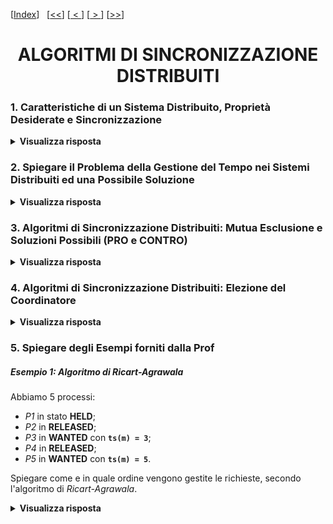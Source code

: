 [[Index](https://github.com/mikyll/Sistemi-Operativi-M/tree/main/flashcard)]&nbsp;&nbsp;
[[<<](https://github.com/mikyll/Sistemi-Operativi-M/blob/main/flashcard/01%20-%20Virtualizzazione.md)]
[[&nbsp;<&nbsp;](https://github.com/mikyll/Sistemi-Operativi-M/blob/main/flashcard/08%20-%20Comunicazione%20con%20Sincronizzazione%20Estesa.md)]
[[&nbsp;>&nbsp;](https://github.com/mikyll/Sistemi-Operativi-M/blob/main/flashcard/11%20-%20HPC.md)]
[[>>](https://github.com/mikyll/Sistemi-Operativi-M/blob/main/flashcard/11%20-%20HPC.md)]

<h1 align="center">ALGORITMI DI SINCRONIZZAZIONE DISTRIBUITI</h1>

### 1. Caratteristiche di un Sistema Distribuito, Proprietà Desiderate e Sincronizzazione

<details>
  <summary><b>Visualizza risposta</b></summary>
  
  In un sistema distribuito i processi eseguono su nodi fisicamente separati, collegati tra loro da una rete di interconnessione, ed il modello a scambio di messaggi è la sua naturale astrazione.<br/>
  Caratteristiche: concorrenza/parallelismo delle attività dei nodi; assenza di risorse condivise tra nodi; assenza di un clock globale; possibilità di malfunzionamenti indipendenti dei nodi (crash, attacchi, ...), o della rete di comunicazione (latenza, packet loss).
  
  **Proprietà Desiderate**:
  - **scalabilità**, nell'applicazione distribuita le prestazioni dovrebbero crescere al crescere del numero di nodi utilizzati;
  - **tolleranza ai guasti**, l'applicazione dev'essere in grado di funzionare anche in presenza di guasti (crash dei nodi, problemi di rete, ...).
  
  **Speedup**: indicatore per misurare le *prestazioni* di un sistema parallelo/distribuito. Lo speedup per N nodi è dato dal rapporto tra il tempo di esecuzione dell'applicazione ottenuto con un solo nodo e quello ottenuti con N nodi, ovvero: ```speedup(N) = tempo(1) / tempo(N)```. Il caso ideale (sistema scalabile al 100%) è ```speedup(N) = N```.
  
  **Tolleranza ai Guasti**: un sistema distribuito si dice tollerante ai guasti se riesce ad *erogare i propri servizi anche in presenza di guasti* (temporanei, intermittenti o persistenti) in uno o più nodi. Un sistema tollerante ai guasti deve nascondere i problemi agli altri processi, ad esempio tramite ridondanza.
  
  **Algoritmi di Sincronizzazione**: come nel modello a memoria comune, anche nel modello a scambio di messaggi è importante poter disporre di algoritmi di sincronizzazione tra i processi concorrenti, che permettano di <ins>coordinare opportunamente i vari processi</ins>:
  - *timing*, sincronizzazione dei clock e tempo logico;
  - *mutua esclusione* distribuita;
  - *elezione di coordinatori* di gruppi di processi.
  
  In ogni caso, è sempre desiderabile che tali algoritmi godano di scalabilità e tolleranza ai guasti (e vengono valutati anche in base a tali parametri).
</details>

### 2. Spiegare il Problema della Gestione del Tempo nei Sistemi Distribuiti ed una Possibile Soluzione

<details>
  <summary><b>Visualizza risposta</b></summary>
  
In un sistema distribuito gli orologi di ogni nodo <ins>non sempre sono sincronizzati</ins>, dunque è possibile che l'ordine nel quale due eventi vengono registrati sia diverso da quello in cui sono effettivamente accaduti, e questo può generare problemi.<br/>
  Per questo motivo, gli orologi utilizzati in applicazioni distribuite si dividono in **fisici**, che forniscono l'ora esatta, e **logici**, che permettono di associare un <ins>timestamp</ins> coerente con l'ordine in cui gli eventi si sono effettivamente verificati.
  
  **Orologi Logici**: per implementare gli orologi logici, si definisce una relazione *happened-before* "→", tale che:
  1. *A* e *B* sono eventi in uno stesso processo ed *A* si verifica prima di *B*, allora *A* → *B*;
  2. *A* è l'evento di invio di un messaggio e *B* è l'evento di ricezione dello stesso, allora *A* → *B*;
  3. vale la proprietà transitiva, ovvero se *A* → *B*, e *B* → *C*, allora *A* → *C*.
  
  Assumiamo quindi che ad ogni evento *e* venga associato un timestamp *C(e)* e che tutti i processi concordino su questo, per cui vale la proprietà **[*]**: ```A → B ⟺ C(A) < C(B)```. Dunque, se all'interno di un processo *A* precede *B*, avremo che *C(A)* < *C(B)*; se *A* è l'evento di invio e *B* l'evento di ricezione dello stesso messaggio, allora *C(A)* < *C(B)*.
  
##### Algoritmo di Lamport
L'algoritmo di *Lamport* fornisce una soluzione al problema della sincronizzazione dei processi in un contesto distribuito, basata sull'utilizzo di orologi logici, implementati tramite timestamp. In particolare, per garantire il rispetto della proprietà [*], l'algoritmo afferma che:
  1. ogni processo *Pi* gestisce localmente un <int>contatore</int> *Ci* del tempo logico;
  2. ogni evento del processo fa incrementare il contatore di 1 (*Ci*++);
  3. ogni volta che il processo Pi invia un messaggio *m*, il contatore viene incrementato (*Ci*++) e successivamente al messaggio viene assegnato il timestamp *ts*(*m*)=*Ci*;
  4. quando un processo *Pj* riceve un messaggio *m*, assegna al proprio contatore *Cj* un valore dato dal massimo tra *Cj* e *ts*(*m*), ovvero ```Cj = max{Cj, ts(m)}```, e successivamente lo incrementa di 1 (*Cj*++).
</details>

### 3. Algoritmi di Sincronizzazione Distribuiti: Mutua Esclusione e Soluzioni Possibili (PRO e CONTRO)

<details>
  <summary><b>Visualizza risposta</b></summary>
  
  Nei sistemi distribuiti è spesso necessario garantire che due processi non possano eseguire contemporaneamente alcune attività, ad esempio quelle che prevedono accesso a risorse condivise. Questo problema può essere risolto in maniera:
  - *centralizzata*, delegando la gestione ad un processo <ins>coordinatore</ins> al quale tutti gli altri processi si rivolgono per l'utilizzo della risorsa;
  - *decentralizzata*, sincronizzando i prrocessi mediante algoritmi la cui logica è distribuita tra i processi stessi (questo è generalmente un approccio più scalabile, in quanto avere un coordinatore singolo costituisce un collo di bottiglia).
  
  Le soluzioni al problema della mutua esclusione distribuita si dividono inoltre in:
  - *permission-based* (centralizzati o decentralizzati), nelle quali ogni processo che vuole eseguire la sezione critica (operazione mutuamente esclusiva) "<ins>richiede il permesso</ins>" di eseguire ad uno o più altri processi;
  - *token-based* (sempre decentralizzati), in cui i processi si passano un <ins>token</ins> che concede l'autorizzazione ad eseguire la propria sezione critica.
  
  ##### Soluzione Centralizzata
  La soluzione *centralizzata* prevede la presenza di un processo coordinatore che espone due primitive di <ins>richiesta</ins> e <ins>rilascio</ins> della risorsa. Ogni processo che vuole eseguire la propria sezione critica si rivolge al coordinatore per ottenere il *permesso*. Il coordinatore gestisce una richiesta alla volta, utilizzando una <ins>coda FIFO</ins>: se un processo richiede una risorsa che è attualmente utilizzata da un altro processo, viene messo in attesa in una coda, e risvegliato dal coordinatore stesso, quando la risorsa si libera di nuovo (ed è il suo turno nella coda).
  - **Vantaggi**: è un <ins>algoritmo equo</ins> (è privo di *starvation*), ed è implementabile utilizzando <ins>solo 3 messaggi</ins> (richiesta, autorizzazione, rilascio) per ciascuna sezione critica.
  - **Svantaggi**: è <ins>poco scalabile</ins>, in quanto al crescere del numero dei nodi il *coordinatore* può diventare un *collo di bottiglia*; è <ins>poco tollerante ai guasti</ins> e prevede un *Single Point of Failure*, in quanto se si guasta il coordinatore, l'intero sistema si blocca, e inolte, se un processo non ottiene una risposta, non può distinguere il motivo (autorizzazione non concessa o guasto).
  
  ##### Algoritmo di Ricart-Agrawala
  L'algoritmo di *Ricart-Agrawala* è una soluzione *decentralizzata permission-based* che richiede, come requisito per il suo funzionamento, la presenza di un <ins>orologio logico sincronizzato (timestamp)</ins>. Ad ogni processo sono associati 2 thread concorrenti: **main**, che esegue la sezione critica, e **receiver** che riceve le autorizzazioni.
  
  **Main**: quando un main vuole entrare nella sezione critica:
  1. manda una ```RICHIESTA``` d'autorizzazione (con il proprio PID e timestamp) a tutti gli altri nodi;
  2. attende le autorizzazioni (```OK```) di tutti gli altri nodi;
  3. esegue la sezione critica;
  4. invia un ```OK``` a tutte le richieste in attesa.
  
**Receiver**: quando un receiver riceve una richiesta, esso può trovarsi in 3 possibili stati:
1. **RELEASED**, se il processo non è interessato ad eseguire la sezione critica (ed il proprio main non ha inviato richieste), dunque <ins>risponde ```OK```</ins>;
2. **WANTED**, se il processo vuole entrare nella sezione critica (dunque il proprio main è in attesa dell'autorizzazione ```OK```), allora <inst>confronta il timestamp</ins> della richiesta ricevuta *Tr* con quello della richiesta inviata *Ts*:
	- se *Tr* < *Ts*, <ins>risponde con ```OK```</ins>;
	- altrimenti (*Tr* ≥ *Ts*), non risponde e <ins>mette la richiesta ricevuta in coda</ins>;
3. **HELD**, se sta eseguendo la sezione critica, nel qual caso <ins>la richiesta viene messa in coda</ins>.

- **Vantaggi**: è <ins>molto scalabile</ins>.
- **Svantaggi**: ha un <ins>maggiore costo di comunicazione</ins> per singolo partecipante, in quanto sono necessari 2\*(N-1) messaggi per ciascuna sezione critica (il processo in stato *WANTED* invia ```RICHIESTA``` e riceve ```OK``` da parte di tutti gli altri nodi); presenta <ins>poca tolleranza ai guasti</ins> in quanto presenta *N Points of Failure*, in quanto se un nodo va in crash, questo non risponderà più alle richieste, facendo rimanere i processi in attesa.

**Soluzione al Problema dei Guasti**: si può modificare il protocollo, prevedendo un messaggio dopo l'invio della risposta:
- ```OK```, in caso di autorizzazione;
- ```ATTESA```, in caso il processo opposto si trovi in stato di *HELD*.

In questo modo, basterà impostare un <ins>timeout</ins> nel richiedente per rilevare la presenza di guasti nel destinatario.
  
  ##### Algoritmo Token-Ring
  L'algoritmo *Token-Ring* è una soluzione *decentralizzata token-based* che prevede che i processi siano collegati tra di loro secondo una <ins>topologia ad anello orientato</ins>, in cui ciascun processo conosce i suoi vicini, e si scambiano un messaggio (token) nel verso relativo all'ordine dei processi. Il token rappresenta il permesso unico di eseguire sezioni critiche.<br/>
  Quando un processo riceve il token:
  1. se si trova in stato **WANTED**, allora <ins>trattiene il token</ins> ed esegue la propria sezione critica, dopodiché (una volta terminata l'operazione) passa il token al processo successivo;
  2. se si trova in stato **RELEASED**, <ins>passa direttamente il token</ins> al processo successivo nell'anello.
  
  - **Vantaggi**: è <ins>molto scalabile</ins>;
  - **Svantaggi**: ha un <ins>costo di comunicazione variabile</ins> (il numero di messaggi per ogni sezione critica dipende dal numero dei nodi presenti, dunque è *potenzialmente infinito*); come per Ricart-Agrawala, <ins>non è tollerante ai guasti</ins> e presenta *N Points of Failure* e vi è la possibilità di perdere il token se il nodo che lo detiene va in crash.
  
  **Soluzione al Problema dei Guasti**: come per Ricart-Agrawala, si può modificare il protocollo per prevedere che ad ogni invio del token, venga restituita una <ins>risposta</ins> e, in caso questa non arrivi entro un <ins>timeout</ins>, il nodo viene considerato guasto, escluso dall'anello e si passa il token al successivo.
</details>

### 4. Algoritmi di Sincronizzazione Distribuiti: Elezione del Coordinatore

<details>
  <summary><b>Visualizza risposta</b></summary>
  
In alcuni algoritmi è previsto che un processo **coordinatore** rivesta un ruolo speciale nella sincronizzazione tra i vari nodi. La designazione del coordinatore può essere *statica*, se viene scelto prima dell'esecuzione, o *dinamica*, mediante un <ins>algoritmo di elezione</ins> a tempo di esecuzione. Quest'ultima permette, di cambiare coordinatore a runtime se quello attuale smette di rispondere (ad esempio a causa di un guasto).<br/>
**Assunzioni di base**: ogni processo è identificato da un ID univoco; ogni processo conosce gli ID di tutti gli altri (ma non il loro stato).
**Obbiettivo**: viene designato vincitore (nuovo coordinatore) il processo attivo con l'ID più alto.

##### Algoritmo Bully
L'algoritmo di elezione *Bully* prevede che quando un processo *Pk* (k = 1, ..., N) rileva che il coordinatore non è più attivo, organizzi un'elezione:
1. *Pk* invia un messaggio ```ELEZIONE``` a tutti i processi con ID più alto del suo;
2. se nessun processo risponde, *Pk* vince l'elezione e diventa il nuovo coordinatore, dunque comunica a tutti gli altri il nuovo ruolo inviando un messaggio ```COORDINATORE```;
3. se un processo *Pj* (j > k) risponde, *Pj* prende il controllo dell'elezione, e *Pk* rinuncia, smettendo di rispondere ai successivi messaggi ```ELEZIONE```. 

Ogni processo attivo risponde ad ogni messaggio ```ELEZIONE``` ricevuto.
  
##### Algoritmo ad Anello
L'algoritmo di elezione ad *Anello* prevede che i processi siano collegati tramite una topologia logica ad anello orientato, in cui i processi sono posizionati in ordine in base al loro ID, che rappresenta anche la loro priorità. Quando un processo *Pk* rileva che il coordinatore non è più attivo (non risponde), organizza un'elezione:
1. *Pk* invia un messaggio ```ELEZIONE``` contenente il suo ID al successore, bypassandolo in caso sia in crash (si presuppone che un processo abbia gli strumenti per farlo);
2. quando un processo *Pi* riceve un messaggio ```ELEZIONE```:
	- se il messaggio non contiene il suo ID (di *Pj*), aggiunge il suo ID al messaggio e lo spedisce al successivo;
	- se il messaggio contiene il suo ID, significa che è stato compiuto un <ins>giro completo dell'anello</ins>, dunque *Pj* designa come coordinatore il processo avente l'ID più alto nel messaggio, e invia al successivo un messaggio ```COORDINATORE```, contenente l'ID del processo designato come nuovo coordinatore;
3. quando un processo riceve un messaggio ```COORDINATORE```, notifica il risultato dell'elezione al successivo, che farà lo stesso con quello dopo, e così via.
</details>

### 5. Spiegare degli Esempi forniti dalla Prof

##### Esempio 1: Algoritmo di Ricart-Agrawala
  Abbiamo 5 processi:
  - *P1* in stato **HELD**;
  - *P2* in **RELEASED**;
  - *P3* in **WANTED** con **```ts(m) = 3```**;
  - *P4* in **RELEASED**;
  - *P5* in **WANTED** con **```ts(m) = 5```**.
  
  Spiegare come e in quale ordine vengono gestite le richieste, secondo l'algoritmo di *Ricart-Agrawala*.

<details>
  <summary><b>Visualizza risposta</b></summary>
  
<table>
	<tr>
		<td width="5%" align="center"><b>Stato</b></td>
		<td width="19%" align="center"><b><i>P1</i></b></td>
		<td width="19%" align="center"><b><i>P2</i></b></td>
		<td width="19%" align="center"><b><i>P3</i></b></td>
		<td width="19%" align="center"><b><i>P4</i></b></td>
		<td width="19%" align="center"><b><i>P5</i></b></td>
	</tr>
	<tr>
		<td align="center">(1)</td>
		<td align="center"><b>HELD</b><br/>sta eseguendo la propria sezione critica</td>
		<td align="center"><b>RELEASED</b></td>
		<td align="center"><b>WANTED</b><br/>
			<ins>invia</ins> <code>RICHIESTA</code> con <b><code>ts(m) = 3</code></b></td>
		<td align="center"><b>RELEASED</b></td>
		<td align="center"><b>WANTED</b><br/>
			<ins>invia</ins> <code>RICHIESTA</code> con <b><code>ts(m) = 5</code></b></td>
	</tr>
	<tr>
		<td align="center">(2)</td>
		<td align="center"><b>HELD</b><br/>
			riceve le richieste di <i>P3</i> e <i>P5</i> e le <ins>mette in coda</ins></td>
		<td align="center"><b>RELEASED</b><br/>
			riceve le richieste di <i>P3</i> e <i>P5</i> e <ins>risponde</ins> <code>OK</code> a entrambi</td>
		<td align="center">
			<b>WANTED <code>ts(m) = 3</code></b><br/>
			1) riceve <code>OK</code> da <i>P2</i>, <i>P4</i>, <i>P5</i><br/>
			2) riceve la richiesta di <i>P5</i> e la <ins>mette in coda</ins> poiché 3 < 5
		</td>
		<td align="center"><b>RELEASED</b><br/>
			riceve le richieste di <i>P3</i> e <i>P5</i> e <ins>risponde</ins> <code>OK</code> a entrambi</td>
		<td align="center">
			<b>WANTED <code>ts(m) = 5</code></b><br/>
			1) riceve <code>OK</code> da <i>P2</i>, <i>P4</i><br/>
			2) riceve la richiesta di <i>P3</i> e <ins>risponde</ins> <code>OK</code> poiché 3 < 5
		</td>
	</tr>
	<tr>
		<td align="center">(3)</td>
		<td align="center"><b>RELEASED</b><br/><ins>estrae dalla coda</ins> tutti i processi e <ins>invia</ins> <code>OK</code> a <i>P3</i> e <i>P5</i></td>
		<td align="center"><b>RELEASED</b></td>
		<td align="center">
			<b>HELD</b><br/>
			1) riceve <code>OK</code> da <i>P1</i><br/>
			2) ha ottenuto tutte le autorizzazioni, entra in sezione critica
		</td>
		<td align="center"><b>RELEASED</b></td>
		<td align="center">
			<b>WANTED</b><br/>
			1) riceve <code>OK</code> da <i>P1</i><br/>
			2) gli manca ancora l'<code>OK</code> di <i>P3</i>
		</td>
	</tr>
	<tr>
		<td align="center">(4)</td>
		<td align="center"><b>RELEASED</b></td>
		<td align="center"><b>RELEASED</b></td>
		<td align="center"><b>RELEASED</b><br/><ins>estrae dalla coda</ins> tutti i processi e <ins>invia</ins> <code>OK</code> a <i>P5</i>
		</td>
		<td align="center"><b>RELEASED</b></td>
		<td align="center">
			<b>HELD</b><br/>
			1) riceve <code>OK</code> da <i>P3</i><br/>
			2) ha ottenuto tutte le autorizzazioni, entra in sezione critica
		</td>
	</tr>
  </table>
</details>
